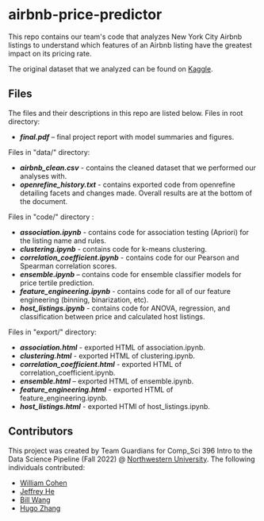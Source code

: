 # airbnb-price-predictor

This repo contains our team's code that analyzes New York City Airbnb listings to understand which features of an Airbnb listing have the greatest impact on its pricing rate.

The original dataset that we analyzed can be found on [Kaggle](https://www.kaggle.com/datasets/dgomonov/new-york-city-airbnb-open-data).

## Files

The files and their descriptions in this repo are listed below. Files in root directory:
* ***final.pdf*** – final project report with model summaries and figures.

Files in "data/" directory:
* ***airbnb_clean.csv*** - contains the cleaned dataset that we performed our analyses with.
* ***openrefine_history.txt*** - contains exported code from openrefine detailing facets and changes made. Overall results are at the bottom of the document.

Files in "code/" directory :
* ***association.ipynb*** - contains code for association testing (Apriori) for the listing name and rules.
* ***clustering.ipynb*** - contains code for k-means clustering.
* ***correlation_coefficient.ipynb*** - contains code for our Pearson and Spearman correlation scores.
* ***ensemble.ipynb*** – contains code for ensemble classifier models for price tertile prediction.
* ***feature_engineering.ipynb*** - contains code for all of our feature engineering (binning, binarization, etc).
* ***host_listings.ipynb*** - contains code for ANOVA, regression, and classification between price and calculated host listings.

Files in "export/" directory:
* ***association.html*** - exported HTML of association.ipynb.
* ***clustering.html*** - exported HTML of clustering.ipynb.
* ***correlation_coefficient.html*** - exported HTML of correlation_coefficient.ipynb.
* ***ensemble.html*** – exported HTML of ensemble.ipynb.
* ***feature_engineering.html*** - exported HTML of feature_engineering.ipynb.
* ***host_listings.html*** - exported HTMl of host_listings.ipynb.

## Contributors

This project was created by Team Guardians for Comp_Sci 396 Intro to the Data Science Pipeline (Fall 2022) @ [Northwestern University](https://www.mccormick.northwestern.edu/computer-science/academics/courses/descriptions/396-3.html). The following individuals contributed:

* [William Cohen](https://github.com/willcohen2000)
* [Jeffrey He](https://github.com/JeffreyHe101)
* [Bill Wang](https://github.com/silversq)
* [Hugo Zhang](https://github.com/thehugozhang)
